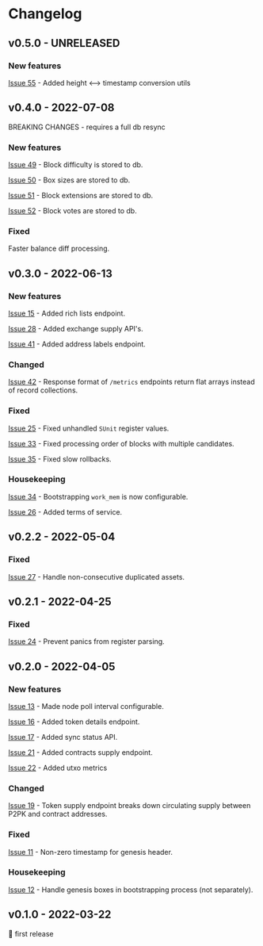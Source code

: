 # Changelog

## v0.5.0 - UNRELEASED

### New features

[Issue 55](https://github.com/abchrisxyz/ergowatch/issues/55) - Added height <--> timestamp conversion utils


## v0.4.0 - 2022-07-08

BREAKING CHANGES - requires a full db resync

### New features
[Issue 49](https://github.com/abchrisxyz/ergowatch/issues/49) - Block difficulty is stored to db.

[Issue 50](https://github.com/abchrisxyz/ergowatch/issues/50) - Box sizes are stored to db.

[Issue 51](https://github.com/abchrisxyz/ergowatch/issues/51) - Block extensions are stored to db.

[Issue 52](https://github.com/abchrisxyz/ergowatch/issues/52) - Block votes are stored to db.

### Fixed
Faster balance diff processing.

## v0.3.0 - 2022-06-13

### New features
[Issue 15](https://github.com/abchrisxyz/ergowatch/issues/15) - Added rich lists endpoint.

[Issue 28](https://github.com/abchrisxyz/ergowatch/issues/28) - Added exchange supply API's.

[Issue 41](https://github.com/abchrisxyz/ergowatch/issues/41) - Added address labels endpoint.

### Changed
[Issue 42](https://github.com/abchrisxyz/ergowatch/issues/42) - Response format of `/metrics` endpoints return flat arrays instead of record collections.

### Fixed
[Issue 25](https://github.com/abchrisxyz/ergowatch/issues/25) - Fixed unhandled `SUnit` register values.

[Issue 33](https://github.com/abchrisxyz/ergowatch/issues/33) - Fixed processing order of blocks with multiple candidates.

[Issue 35](https://github.com/abchrisxyz/ergowatch/issues/35) - Fixed slow rollbacks.

### Housekeeping
[Issue 34](https://github.com/abchrisxyz/ergowatch/issues/34) - Bootstrapping `work_mem` is now configurable.

[Issue 26](https://github.com/abchrisxyz/ergowatch/issues/26) - Added terms of service.


## v0.2.2 - 2022-05-04

### Fixed
[Issue 27](https://github.com/abchrisxyz/ergowatch/issues/27) - Handle non-consecutive duplicated assets.


## v0.2.1 - 2022-04-25

### Fixed
[Issue 24](https://github.com/abchrisxyz/ergowatch/issues/24) - Prevent panics from register parsing.


## v0.2.0 - 2022-04-05

### New features
[Issue 13](https://github.com/abchrisxyz/ergowatch/issues/13) - Made node poll interval configurable.

[Issue 16](https://github.com/abchrisxyz/ergowatch/issues/17) - Added token details endpoint.

[Issue 17](https://github.com/abchrisxyz/ergowatch/issues/17) - Added sync status API.

[Issue 21](https://github.com/abchrisxyz/ergowatch/issues/21) - Added contracts supply endpoint.

[Issue 22](https://github.com/abchrisxyz/ergowatch/issues/22) - Added utxo metrics

### Changed
[Issue 19](https://github.com/abchrisxyz/ergowatch/issues/19) - Token supply endpoint breaks down circulating supply between P2PK and contract addresses.

### Fixed
[Issue 11](https://github.com/abchrisxyz/ergowatch/issues/11) - Non-zero timestamp for genesis header.

### Housekeeping
[Issue 12](https://github.com/abchrisxyz/ergowatch/issues/12) - Handle genesis boxes in bootstrapping process (not separately).


## v0.1.0 - 2022-03-22
🎉 first release

